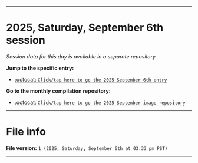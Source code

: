 
***

# 2025, Saturday, September 6th session

_Session data for this day is available in a separate repository._

**Jump to the specific entry:**

- [:octocat: `Click/tap here to go the 2025 September 6th entry`](https://github.com/seanpm2001/SeansLifeArchive_Images_MotorWorld_CarFactory_Y2025_V9/tree/SeansLifeArchive_Images_MotorWorld_CarFactory_Y2025_V9_Main-dev/2025/09_September/06/)

**Go to the monthly compilation repository:**

- [:octocat: `Click/tap here to go the 2025 September image repository`](https://github.com/seanpm2001/SeansLifeArchive_Images_MotorWorld_CarFactory_Y2025_V9/)

***

# File info

**File version:** `1 (2025, Saturday, September 6th at 03:33 pm PST)`

***
